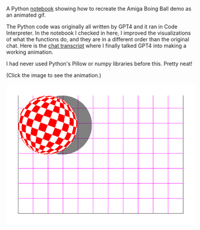 A Python [notebook](./notebook.ipynb) showing how to recreate the Amiga Boing Ball demo as an animated gif.

The Python code was originally all written by GPT4 and it ran in Code Interpreter. In the notebook I checked in here, I improved the visualizations of what the functions do, and they are in a different order than the original chat. Here is the [chat transcript](https://chat.openai.com/share/b46be053-ee4f-4487-9f18-4e85b701e3e1) where I finally talked GPT4 into making a working animation.

I had never used Python's Pillow or numpy libraries before this. Pretty neat!

(Click the image to see the animation.)

[![boing ball first frame](./boing_ball_first_frame.png)](./boing_ball.gif)
